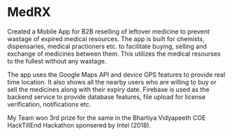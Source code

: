 # MedRX

Created a Mobile App for B2B reselling of leftover medicine to prevent wastage of expired medical resources. The app is built for chemists,  dispensaries, medical practioners etc. to facilitate buying, selling and exchange of medicines between them. This utilizes the medical resourses to the fullest without any wastage.

The app uses the Google Maps API and device GPS features to provide real time location. It also shows all the nearby users who are willing to buy or sell the medicines along with their expiry date. Firebase is used as the backend service to provide database features, file upload for license verification, notifications etc.


My Team won 3rd prize for the same in the Bhartiya Vidyapeeth COE HackTillEnd Hackathon sponsered by Intel (2018).

